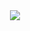 <div align="center"> <img src="https://metrics.lecoq.io/L0ading-x?template=classic&config.timezone=Asia%2FShanghai"> </div>
